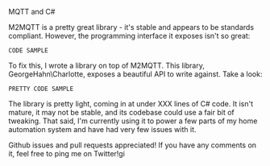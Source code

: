 MQTT and C#

M2MQTT is a pretty great library - it's stable and appears to be standards compliant. However, the programming interface it exposes isn't so great:

```
CODE SAMPLE
```

To fix this, I wrote a library on top of M2MQTT. This library, GeorgeHahn\Charlotte, exposes a beautiful API to write against. Take a look:

```
PRETTY CODE SAMPLE
```

The library is pretty light, coming in at under XXX lines of C# code. It isn't mature, it may not be stable, and its codebase could use a fair bit of tweaking. That said, I'm currently using it to power a few parts of my home automation system and have had very few issues with it.

Github issues and pull requests appreciated! If you have any comments on it, feel free to ping me on Twitter!gi 